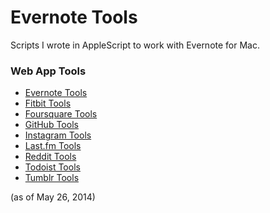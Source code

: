 Evernote Tools
=====================

Scripts I wrote in AppleScript to work with Evernote for Mac.

### Web App Tools
* [Evernote Tools](https://github.com/csu/Evernote-Tools)
* [Fitbit Tools](https://github.com/csu/Fitbit-Tools)
* [Foursquare Tools](https://github.com/csu/Foursquare-Tools)
* [GitHub Tools](https://github.com/csu/GitHub-Tools)
* [Instagram Tools](https://github.com/csu/Instagram-Tools)
* [Last.fm Tools](https://github.com/csu/Last.fm-Tools)
* [Reddit Tools](https://github.com/csu/Reddit-Tools)
* [Todoist Tools](https://github.com/csu/Todoist-Tools)
* [Tumblr Tools](https://github.com/csu/Tumblr-Tools)

(as of May 26, 2014)
